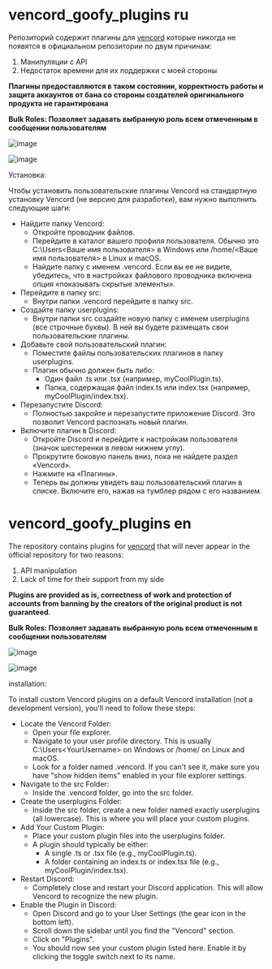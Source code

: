 # vencord_goofy_plugins ru

Репозиторий содержит плагины для [vencord](https://vencord.dev/) которые никогда не появятся в официальном репозитории по двум причинам:
1. Манипуляции с API
2. Недостаток времени для их поддержки с моей стороны

**Плагины предоставляются в таком состоянии, корректность работы и защита аккаунтов от бана со стороны создателей оригинального продукта не гарантирована** 

**Bulk Roles: Позволяет задавать выбранную роль всем отмеченным в сообщении пользователям**

![image](https://github.com/user-attachments/assets/afd37d1a-01bb-4745-8ab5-524dde717a2a)

![image](https://github.com/user-attachments/assets/e7128875-f22e-41e4-a353-932ea4572345)


Установка:

Чтобы установить пользовательские плагины Vencord на стандартную установку Vencord (не версию для разработки), вам нужно выполнить следующие шаги:
 * Найдите папку Vencord:
   * Откройте проводник файлов.
   * Перейдите в каталог вашего профиля пользователя. Обычно это C:\Users\<Ваше имя пользователя> в Windows или /home/<Ваше имя пользователя> в Linux и macOS.
   * Найдите папку с именем .vencord. Если вы ее не видите, убедитесь, что в настройках файлового проводника включена опция «показывать скрытые элементы».
 * Перейдите в папку src:
   * Внутри папки .vencord перейдите в папку src.
 * Создайте папку userplugins:
   * Внутри папки src создайте новую папку с именем userplugins (все строчные буквы). В ней вы будете размещать свои пользовательские плагины.
 * Добавьте свой пользовательский плагин:
   * Поместите файлы пользовательских плагинов в папку userplugins.
   * Плагин обычно должен быть либо:
     * Один файл .ts или .tsx (например, myCoolPlugin.ts).
     * Папка, содержащая файл index.ts или index.tsx (например, myCoolPlugin/index.tsx).
 * Перезапустите Discord:
   * Полностью закройте и перезапустите приложение Discord. Это позволит Vencord распознать новый плагин.
 * Включите плагин в Discord:
   * Откройте Discord и перейдите к настройкам пользователя (значок шестеренки в левом нижнем углу).
   * Прокрутите боковую панель вниз, пока не найдете раздел «Vencord».
   * Нажмите на «Плагины».
   * Теперь вы должны увидеть ваш пользовательский плагин в списке. Включите его, нажав на тумблер рядом с его названием.


# vencord_goofy_plugins en


The repository contains plugins for [vencord](https://vencord.dev/) that will never appear in the official repository for two reasons:
1. API manipulation
2. Lack of time for their support from my side

**Plugins are provided as is, correctness of work and protection of accounts from banning by the creators of the original product is not guaranteed**.

**Bulk Roles: Позволяет задавать выбранную роль всем отмеченным в сообщении пользователям**

![image](https://github.com/user-attachments/assets/afd37d1a-01bb-4745-8ab5-524dde717a2a)

![image](https://github.com/user-attachments/assets/e7128875-f22e-41e4-a353-932ea4572345)

installation:

To install custom Vencord plugins on a default Vencord installation (not a development version), you'll need to follow these steps:
 * Locate the Vencord Folder:
   * Open your file explorer.
   * Navigate to your user profile directory. This is usually C:\Users\<YourUsername> on Windows or /home/<YourUsername> on Linux and macOS.
   * Look for a folder named .vencord. If you can't see it, make sure you have "show hidden items" enabled in your file explorer settings.
 * Navigate to the src Folder:
   * Inside the .vencord folder, go into the src folder.
 * Create the userplugins Folder:
   * Inside the src folder, create a new folder named exactly userplugins (all lowercase). This is where you will place your custom plugins.
 * Add Your Custom Plugin:
   * Place your custom plugin files into the userplugins folder.
   * A plugin should typically be either:
     * A single .ts or .tsx file (e.g., myCoolPlugin.ts).
     * A folder containing an index.ts or index.tsx file (e.g., myCoolPlugin/index.tsx).
 * Restart Discord:
   * Completely close and restart your Discord application. This will allow Vencord to recognize the new plugin.
 * Enable the Plugin in Discord:
   * Open Discord and go to your User Settings (the gear icon in the bottom left).
   * Scroll down the sidebar until you find the "Vencord" section.
   * Click on "Plugins".
   * You should now see your custom plugin listed here. Enable it by clicking the toggle switch next to its name.

